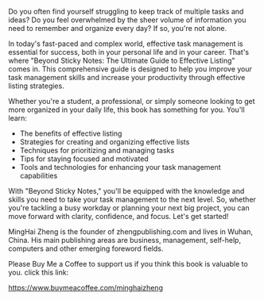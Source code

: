 
Do you often find yourself struggling to keep track of multiple tasks and ideas? Do you feel overwhelmed by the sheer volume of information you need to remember and organize every day? If so, you're not alone.

In today's fast-paced and complex world, effective task management is essential for success, both in your personal life and in your career. That's where "Beyond Sticky Notes: The Ultimate Guide to Effective Listing" comes in. This comprehensive guide is designed to help you improve your task management skills and increase your productivity through effective listing strategies.

Whether you're a student, a professional, or simply someone looking to get more organized in your daily life, this book has something for you. You'll learn:

* The benefits of effective listing
* Strategies for creating and organizing effective lists
* Techniques for prioritizing and managing tasks
* Tips for staying focused and motivated
* Tools and technologies for enhancing your task management capabilities

With "Beyond Sticky Notes," you'll be equipped with the knowledge and skills you need to take your task management to the next level. So, whether you're tackling a busy workday or planning your next big project, you can move forward with clarity, confidence, and focus. Let's get started!

MingHai Zheng is the founder of zhengpublishing.com and lives in Wuhan, China. His main publishing areas are business, management, self-help, computers and other emerging foreword fields.

Please Buy Me a Coffee to support us if you think this book is valuable to you. click this link:

https://www.buymeacoffee.com/minghaizheng
